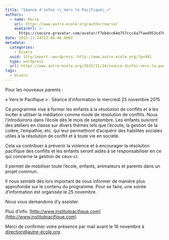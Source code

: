 ```yaml
---
title: "Séance d'infos «\_Vers le Pacifique\_»"
authors:
  - name: Marie
    url: https://www.autre-ecole.org/author/marie/
    avatarUrl: >-
      https://secure.gravatar.com/avatar/f7eb4cc64e757ccc4a7faed953cd7065?s=96&d=mm&r=g
date: 2015-11-24T13:04:46.000Z
metadata:
  categories:
    - Divers
  uuid: 11ty/import::wordpress::http://www.autre-ecole.org/?p=901
  type: wordpress
  url: https://www.autre-ecole.org/2015/11/24/seance-dinfos-vers-le-pacifique/
tags:
  - divers
---
```

Pour les nouveaux parents :

« Vers le Pacifique » : Séance d’information le mercredi 25 novembre 2015

Ce programme vise à former les enfants à la résolution de conflits et à les inciter à utiliser la médiation comme mode de résolution de conflits. Nous l’introduirons dans l’école dès le mois de septembre. Les enfants suivront des ateliers en classe sur divers thèmes tels que l’écoute, la gestion de la colère, l’empathie, etc. qui leur permettront d’acquérir des habilités sociales utiles à la résolution de conflit et à toute vie en société.

Cela va contribuer à prévenir la violence et à encourager la résolution pacifique des conflits et les enfants seront aidés à se responsabiliser en ce qui concerne la gestion de ceux-ci.

Il permet de mobiliser toute l’école, enfants, animateurs et parents dans un projet commun.

Il nous semble dès lors important de vous informer de manière plus approfondie sur le contenu du programme. Pour se faire, une soirée d’information est organisée le 25 novembre.

Nous vous demandons d’y assister.

Plus d’info: [http://www.institutpacifique.com](http://www.institutpacifique.com)

Merci de confirmer votre présence par mail avant le 16 novembre à [direction@autre-école.org](mailto:direction@autre-%8Ecole.org).